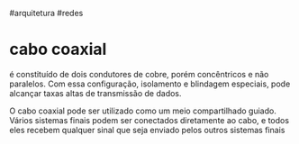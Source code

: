 #arquitetura #redes 

# cabo coaxial

é constituído de dois condutores de cobre, porém concêntricos e não paralelos. Com essa configuração, isolamento e blindagem especiais, pode alcançar taxas altas de transmissão de dados.

O cabo coaxial pode ser utilizado como um meio compartilhado guiado. Vários sistemas finais podem ser conectados diretamente ao cabo, e todos eles recebem qualquer sinal que seja enviado pelos outros sistemas finais